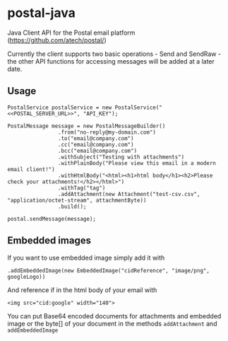 # postal-java
Java Client API for the Postal email platform (https://github.com/atech/postal/)

Currently the client supports two basic operations - Send and SendRaw - 
the other API functions for accessing messages will be added at a later date.

## Usage

    PostalService postalService = new PostalService("<<POSTAL_SERVER_URL>>", "API_KEY");

    PostalMessage message = new PostalMessageBuilder()
                    .from("no-reply@my-domain.com")
                    .to("email@company.com")
                    .cc("email@company.com")
                    .bcc("email@company.com")
                    .withSubject("Testing with attachments")
                    .withPlainBody("Please view this email in a modern email client!")
                    .withHtmlBody("<html><h1>html body</h1><h2>Please check your attachments!</h2></html>")
                    .withTag("tag")
                    .addAttachment(new Attachment("test-csv.csv", "application/octet-stream", attachmentByte))
                    .build();

    postal.sendMessage(message);
    
## Embedded images

If you want to use embedded image simply add it with 

`.addEmbeddedImage(new EmbeddedImage("cidReference", "image/png", googleLogo))`

And reference if in the html body of your email with 

`<img src="cid:google" width="140">`
        
You can put Base64 encoded documents for attachments and embedded image or the byte[] of your document
in the methods `addAttachment` and `addEmbeddedImage` 

